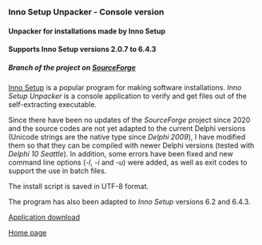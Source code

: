 ### Inno Setup Unpacker - Console version

#### Unpacker for installations made by Inno Setup

#### Supports Inno Setup versions 2.0.7 to 6.4.3

##### Branch of the project on [SourceForge](http://sourceforge.net/projects/innounp)

[Inno Setup](http://www.jrsoftware.org/isinfo.php) is a popular program
for making software installations. *Inno Setup Unpacker* is a console application
to verify and get files out of the self-extracting executable.

Since there have been no updates of the *SourceForge* project since 2020 and the 
source codes are not yet adapted to the current Delphi versions (Unicode strings are 
the native type since *Delphi 2009*), I have modified them so that they can be 
compiled with newer Delphi versions (tested with *Delphi 10 Seattle*).
In addition, some errors have been fixed and new command line options (*-l*, *-i* and *-u*) were added, as well as exit codes to support the use in batch files. 

The install script is saved in UTF-8 format.

The program has also been adapted to *Inno Setup* versions 6.2 and 6.4.3.

[Application download](https://github.com/jrathlev/InnoUnpacker-Windows-GUI/tree/master/innounp-2/bin)

[Home page](https://www.rathlev-home.de/index-e.html?tools/prog-e.html#unpack)

